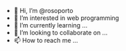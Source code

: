 - 👋 Hi, I’m @rosoporto
- 👀 I’m interested in web programming
- 🌱 I’m currently learning ...
- 💞️ I’m looking to collaborate on ...
- 📫 How to reach me ...

<!---
rosoporto/rosoporto is a ✨ special ✨ repository because its `README.md` (this file) appears on your GitHub profile.
You can click the Preview link to take a look at your changes.
--->
